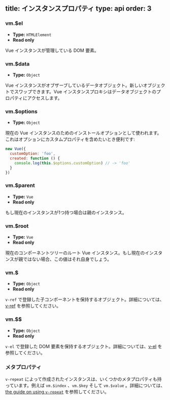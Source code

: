 title: インスタンスプロパティ
type: api
order: 3
---

### vm.$el

- **Type:** `HTMLElement`
- **Read only**

Vue インスタンスが管理している DOM 要素。

### vm.$data

- **Type:** `Object`

Vue インスタンスがオブザーブしているデータオブジェクト。新しいオブジェクトでスワップできます。Vue インスタンスプロキシはデータオブジェクトのプロパティにアクセスします。

### vm.$options

- **Type:** `Object`

現在の Vue インスタンスのためのインストールオプションとして使われます。これはオプションにカスタムプロパティを含めたいとき便利です:

``` js
new Vue({
  customOption: 'foo',
  created: function () {
    console.log(this.$options.customOption) // -> 'foo'
  }
})
```

### vm.$parent

- **Type:** `Vue`
- **Read only**

もし現在のインスタンスが1つ持つ場合は親のインスタンス。

### vm.$root

- **Type:** `Vue`
- **Read only**

現在のコンポーネントツリーのルート Vue インスタンス。もし現在のインスタンスが親ではない場合、この値はそれ自身でしょう。

### vm.$

- **Type:** `Object`
- **Read only**

`v-ref` で登録した子コンポーネントを保持するオブジェクト。詳細については、[v-ref](/api/directives.html#v-ref) を参照してください。

### vm.$$

- **Type:** `Object`
- **Read only**

`v-el` で登録した DOM 要素を保持するオブジェクト。詳細については、[v-el](/api/directives.html#v-el) を参照してください。

### メタプロパティ

`v-repeat` によって作成されたインスタンスは、いくつかのメタプロパティも持っています。例えば `vm.$index` 、`vm.$key` そして `vm.$value` 。詳細については、[the guide on using `v-repeat`](/guide/list.html) を参照してください。
